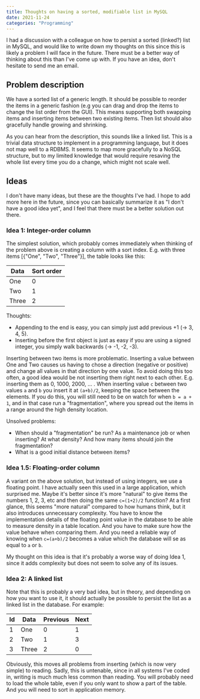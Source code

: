 ```yaml
---
title: Thoughts on having a sorted, modifiable list in MySQL
date: 2021-11-24
categories: "Programming"
---
```


I had a discussion with a colleague on how to persist a sorted (linked?) list in MySQL, 
and would like to write down my thoughts on this since this is likely a problem I will face in the future.
There must be a better way of thinking about this than I've come up with. If you have an idea, don't hesitate to send me an email.

## Problem description
We have a sorted list of a generic length. 
It should be possible to reorder the items in a generic fashion (e.g you can drag and drop the items to change the list order from the GUI).
This means supporting both swapping items and inserting items between two existing items.
Then list should also gracefully handle growing and shrinking.

As you can hear from the description, this sounds like a linked list. 
This is a trivial data structure to implement in a programming language, but it does not map well to a RDBMS.
It seems to map more gracefully to a NoSQL structure, but to my limited knowledge that would require resaving the whole list every time you do a change,
which might not scale well.

## Ideas

I don't have many ideas, but these are the thoughts I've had. 
I hope to add more here in the future, since you can basically summarize it as "I don't have a good idea yet", 
and I feel that there must be a better solution out there.

### Idea 1: Integer-order column
The simplest solution, which probably comes immediately when thinking of the problem above is creating a column with a sort index.
E.g. with three items [{"One", "Two", "Three"}], the table looks like this:

| Data  | Sort order |
|-------|------------|
| One   | 0          |
| Two   | 1          |
| Three | 2          |

Thoughts:
* Appending to the end is easy, you can simply just add previous +1 (-> 3, 4, 5). 
* Inserting before the first object is just as easy if you are using a signed integer, you simply walk backwards (-> -1, -2, -3).

Inserting between two items is more problematic. 
Inserting a value between One and Two causes us having to chose a direction (negative or positive) and change all values in that direction by one value.
To avoid doing this too often, a good idea would be not inserting them right next to each other. E.g. inserting them as 0, 1000, 2000, ... .
When inserting value `c` between two values `a` and `b` you insert it at `(a+b)/2`, keeping the space between the elements.
If you do this, you will still need to be on watch for when `b = a + 1`, 
and in that case run a "fragmentation", where you spread out the items in a range around the high density location.

Unsolved problems:
* When should a "fragmentation" be run? As a maintenance job or when inserting? At what density? And how many items should join the fragmentation?
* What is a good initial distance between items?

### Idea 1.5: Floating-order column
A variant on the above solution, but instead of using integers, we use a floating point. 
I have actually seen this used in a large application, which surprised me. 
Maybe it's better since it's more "natural" to give items the numbers 1, 2, 3, etc and then doing the same `c=(1+2)/2` function?
At a first glance, this seems "more natural" compared to how humans think, but it also introduces unnecessary complexity.
You have to know the implementation details of the floating point value in the database to be able to measure density in a table location.
And you have to make sure how the value behave when comparing them. 
And you need a reliable way of knowing when `c=(a+b)/2` becomes a value which the database will se as equal to `a` or `b`.

My thought on this idea is that it's probably a worse way of doing Idea 1, since it adds complexity but does not seem to solve any of its issues.

### Idea 2: A linked list
Note that this is probably a very bad idea, but in theory, 
and depending on how you want to use it, it should actually be possible to persist the list as a linked list in the database. 
For example:

| Id |Data  | Previous | Next |
|----|------|----------|------|
|  1 | One  | 0        |   1  |
|  2 | Two  | 1        |   3  |
|  3 | Three| 2        |   0  |

Obviously, this moves all problems from inserting (which is now very simple) to reading. 
Sadly, this is untenable, since in all systems I've coded in, writing is much much less common than reading.
You will probably need to load the whole table, even if you only want to show a part of the table. 
And you will need to sort in application memory.
